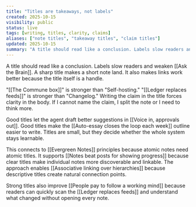 ```yaml
---
title: "Titles are takeaways, not labels"
created: 2025-10-15
visibility: public
status: live
tags: [writing, titles, clarity, claims]
aliases: ["note titles", "takeaway titles", "claim titles"]
updated: 2025-10-15
summary: "A title should read like a conclusion. Labels slow readers and weaken Ask the Brain. A sharp title makes a short note land."
---
```


A title should read like a conclusion. Labels slow readers and weaken [[Ask the Brain]]. A sharp title makes a short note land. It also makes links work better because the title itself is a handle.

"[[The Commune box]]" is stronger than "Self-hosting." "[[Ledger replaces feeds]]" is stronger than "Changelog." Writing the claim in the title forces clarity in the body. If I cannot name the claim, I split the note or I need to think more.

Good titles let the agent draft better suggestions in [[Voice in, approvals out]]. Good titles make the [[Auto-essay closes the loop each week]] outline easier to write. Titles are small, but they decide whether the whole system stays learnable.

This connects to [[Evergreen Notes]] principles because atomic notes need atomic titles. It supports [[Notes beat posts for showing progress]] because clear titles make individual notes more discoverable and linkable. The approach enables [[Associative linking over hierarchies]] because descriptive titles create natural connection points.

Strong titles also improve [[People pay to follow a working mind]] because readers can quickly scan the [[Ledger replaces feeds]] and understand what changed without opening every note.
